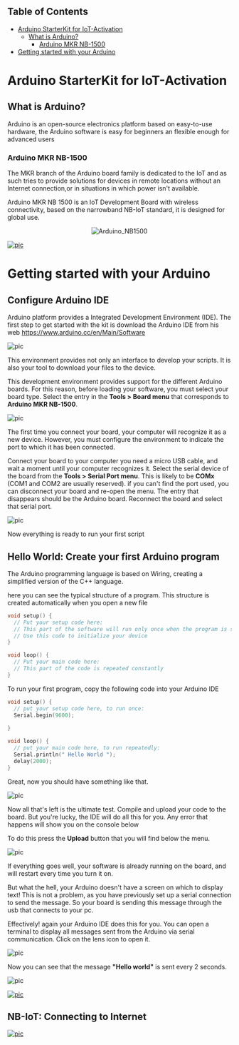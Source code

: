 ## Table of Contents

- [Arduino StarterKit for IoT-Activation](#arduino-starterkit-for-iot-activation)
  * [What is Arduino?](#what-is-arduino)
    + [Arduino MKR NB-1500](#arduino-mkr-nb-1500)
- [Getting started with your Arduino](#getting-started-with-your-arduino)


# Arduino StarterKit for IoT-Activation

## What is Arduino?
Arduino is an open-source electronics platform based on easy-to-use hardware, 
the Arduino software is easy for beginners an flexible enough for advanced users


### Arduino MKR NB-1500
The MKR branch of the Arduino board family is dedicated to the IoT and as such tries to provide 
solutions for devices in remote locations without an Internet connection,or in situations in which power isn't available. 

Arduino MKR NB 1500 is an IoT Development Board with wireless connectivity, based on the narrowband NB-IoT standard,
it is designed for global use.

<p align="center">
      <img  title="Arduino_NB1500" src="pictures/Arduino/Arduino_NB1500.jpg"
	  >
</p>


[![pic](pictures/arrow_up.png)](#table-of-contents)


# Getting started with your Arduino

## Configure Arduino IDE

Arduino platform provides a Integrated Development Environment (IDE). 
The first step to get started with the kit is download the Arduino IDE from his web https://www.arduino.cc/en/Main/Software

![pic](pictures/Arduino/Arduino_IDE.png)

This environment provides not only an interface to develop your scripts. 
It is also your tool to download your files to the device.

This development environment provides support for the different Arduino boards.
For this reason, before loading your software, you must select your board type.
Select the entry in the **Tools > Board menu** that corresponds to **Arduino MKR NB-1500**.

![pic](pictures/Arduino/Arduino_IDE_board.png)

The first time you connect your board, your computer will recognize it as a new device. 
However, you must configure the environment to indicate the port to which it has been connected.

Connect your board to your computer you need a micro USB cable, and wait a moment until your computer recognizes it.
Select the serial device of the board from the **Tools > Serial Port menu**. 
This is likely to be **COMx** (COM1 and COM2 are usually reserved). 
if you can't find the port used, you can disconnect your board and re-open the menu.
The entry that disappears should be the Arduino board. Reconnect the board and select that serial port.

![pic](pictures/Arduino/Arduino_IDE_com.png)

Now everything is ready to run your first script

## Hello World: Create your first Arduino program

The Arduino programming language is based on Wiring, creating a simplified version of the C++ language.

here you can see the typical structure of a program. This structure is created automatically when you open a new file

```c
void setup() {
  // Put your setup code here:
  // This part of the software will run only once when the program is started
  // Use this code to initialize your device
}

void loop() {
  // Put your main code here:
  // This part of the code is repeated constantly
}
```

To run your first program, copy the following code into your Arduino IDE

```c
void setup() {
  // put your setup code here, to run once:
  Serial.begin(9600);
  
}

void loop() {
  // put your main code here, to run repeatedly:
  Serial.println(" Hello World ");
  delay(2000);
}
```
Great, now you should have something like that.

![pic](pictures/Arduino/Arduino_IDE_code.png)

Now all that's left is the ultimate test. Compile and upload your code to the board.
But you're lucky, the IDE will do all this for you. Any error that happens will show you on the console below

To do this press the **Upload** button that you will find below the menu. 

![pic](pictures/Arduino/Arduino_IDE_code_menu_upload.png)

If everything goes well, your software is already running on the board, and will restart every time you turn it on.

But what the hell, your Arduino doesn't have a screen on which to display text!
This is not a problem, as you have previously set up a serial connection to send the message.
So your board is sending this message through the usb that connects to your pc.

Effectively! again your Arduino IDE does this for you.
You can open a terminal to display all messages sent from the Arduino via serial communication.
Click on the lens icon to open it.

![pic](pictures/Arduino/Arduino_IDE_code_menu_serial_console.png)

Now you can see that the message **"Hello world"** is sent every 2 seconds. 

![pic](pictures/Arduino/Arduino_IDE_serial_console.png)

[![pic](pictures/arrow_up.png)](#table-of-contents)



## NB-IoT: Connecting to Internet

[![pic](pictures/arrow_up.png)](#table-of-contents)
